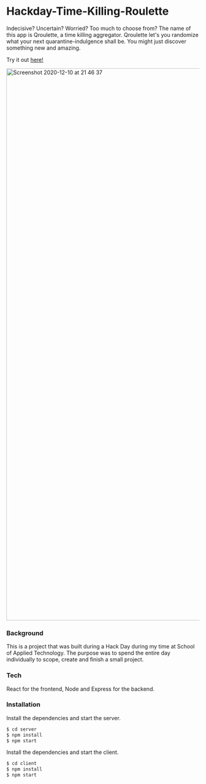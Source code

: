 
# Hackday-Time-Killing-Roulette

Indecisive? Uncertain? Worried? Too much to choose from? The name of this app is Qroulette, a time killing aggregator. Qroulette let's you randomize what your next quarantine-indulgence shall be. You might just discover something new and amazing.

Try it out [here!](https://qroulette.web.app/)

<img width="1440" alt="Screenshot 2020-12-10 at 21 46 37" src="https://user-images.githubusercontent.com/49671818/101828614-17e1a700-3b32-11eb-887a-e06a006498e6.png">

### Background
This is a project that was built during a Hack Day during my time at School of Applied Technology. 
The purpose was to spend the entire day individually to scope, create and finish a small project.


### Tech
React for the frontend, Node and Express for the backend.
### Installation


Install the dependencies and start the server.

```sh
$ cd server
$ npm install 
$ npm start
```

Install the dependencies and start the client.
```sh
$ cd client
$ npm install 
$ npm start
```

